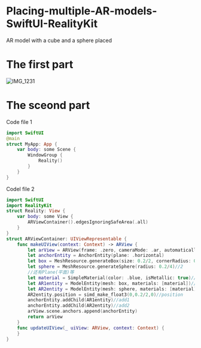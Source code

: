# Placing-multiple-AR-models-SwiftUI-RealityKit
AR model with a cube and a sphere placed
# The first part
![IMG_1231](https://github.com/S-way520/Placing-multiple-AR-models-SwiftUI-RealityKit/assets/95877651/68dc7f0b-e4d0-4c76-8eb2-7b9dd99f6765)
# The sceond part
Code file 1
```swift
import SwiftUI
@main
struct MyApp: App {
    var body: some Scene {
        WindowGroup {
            Reality()
        }
    }
}
```
Codel file 2
```swift
import SwiftUI
import RealityKit
struct Reality: View {
    var body: some View {
        ARViewContainer().edgesIgnoringSafeArea(.all)
    }
}
struct ARViewContainer: UIViewRepresentable {
    func makeUIView(context: Context) -> ARView {
        let arView = ARView(frame: .zero, cameraMode: .ar, automaticallyConfigureSession: true)
        let anchorEntity = AnchorEntity(plane: .horizontal)
        let box = MeshResource.generateBox(size: 0.2/2, cornerRadius: 0.05/5)//1
        let sphere = MeshResource.generateSphere(radius: 0.2/4)//2
        //还有Plane(平面)等
        let material = SimpleMaterial(color: .blue, isMetallic: true)//Color
        let AR1entity = ModelEntity(mesh: box, materials: [material])//1
        let AR2entity = ModelEntity(mesh: sphere, materials: [material])//2
        AR2entity.position = simd_make_float3(0,0.2/2,0)//position
        anchorEntity.addChild(AR1entity)//add1
        anchorEntity.addChild(AR2entity)//add2
        arView.scene.anchors.append(anchorEntity)
        return arView
    }
    func updateUIView(_ uiView: ARView, context: Context) {
    }
}
```
